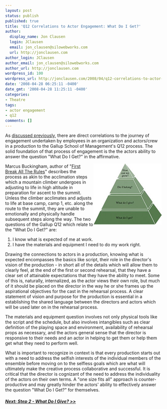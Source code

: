 ```yaml
---
layout: post
status: publish
published: true
title: 'Q12 Correlations to Actor Engagement: What Do I Get?'
author:
  display_name: Jon Clausen
  login: JClausen
  email: jon_clausen@silowebworks.com
  url: http://jonclausen.com
author_login: JClausen
author_email: jon_clausen@silowebworks.com
author_url: http://jonclausen.com
wordpress_id: 100
wordpress_url: http://jonclausen.com/2008/04/q12-correlations-to-actor-engagement-what-do-i-get/
date: '2008-04-28 06:25:11 -0400'
date_gmt: '2008-04-28 11:25:11 -0400'
categories:
- Theatre
tags:
- actor engagement
- q12
comments: []
---
```

<p>As <a href="http://jonclausen.com/2008/04/q12-correlations-to-actor-engagement-introduction/">discussed previously</a>, there are direct correlations to the journey of engagement undertaken by employees in an organization and actors/crew in a production to the Gallup School of Management's Q12 process.   The solid foundation of that process of engagement is the the actors ability to answer the question "What Do I Get?" in the affirmative.</p>
<p><img title="employee-engagement.jpg" src="/images/2008/04/employee-engagement.jpg" alt="employee-engagement.jpg" align="right" />Marcus Buckingham, author of "<a href="http://www.amazon.com/gp/redirect.html%3FASIN=0684852861%26tag=blogezods-20%26lcode=xm2%26cID=2025%26ccmID=165953%26location=/o/ASIN/0684852861%253FSubscriptionId=0PZ7TM66EXQCXFVTMTR2">First Break All The Rules</a>" describes the process as akin to the acclimation steps which a mountain climber undergoes in adjusting to life in high altitude in preparation for ascent to the summit.    Unless the climber acclimates and adjusts to life at base camp, camp 1, etc. along the route to the summit, they are unable to emotionally and physically handle subsequent steps along the way. The two questions of the Gallup Q12 which relate to the "What Do I Get?" are:</p>
<ol>
<li>I know what is expected of me at work.</li>
<li>I have the materials and equipment I need to do my work right.</li>
</ol>
<p>Drawing the connections to actors in a production, knowing what is expected encompasses the basics like script, their role in the director's vision of the production - in short all of the details which will allow them to clearly feel, at the end of the first or second rehearsal, that they have a clear set of attainable expectations that they have the ability to meet.   Some of this is, naturally, internalized, as the actor views their own role, but much of it should be placed on the director in the way he or she frames up the aspirational objectives for the cast in the rehearsal process.   A clear statement of vision and purpose for the production is essential in a establishing the shared language between the directors and actors which will be used later on in the rehearsal process.</p>
<p>The materials and equipment question involves not only physical tools like the script and the schedule, but also involves intangibles such as clear definition of the playing space and environment, availability of rehearsal props as necessary, and the actors general sense that the director is responsive to their needs and an actor in helping to get them or help them get what they need to perform well.</p>
<p>What is important to recognize in context is that every production starts out with a need to address the selfish interests of the individual members of the ensemble before moving on to the selfless goals which are what will ultimately make the creative process collaborative and successful.   It is critical that the director is cognizant of the need to address the individuality of the actors on their own terms.  A "one size fits all" approach is counter-productive and may greatly hinder the actors' ability to effectively answer the question "What Do I Get?"  for themselves.</p>
<h5><a href="http://jonclausen.com/2008/04/q12-correlations-to-actor-engagement-what-do-i-give/">Next: Step 2 - What Do I Give? &gt;&gt;</a></h5>
